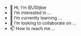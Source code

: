 - 👋 Hi, I’m @JSlijkie
- 👀 I’m interested in ...
- 🌱 I’m currently learning ...
- 💞️ I’m looking to collaborate on ...
- 📫 How to reach me ...

<!---
JSlijkie/JSlijkie is a ✨ special ✨ repository because its `README.md` (this file) appears on your GitHub profile.
You can click the Preview link to take a look at your changes.
--->
